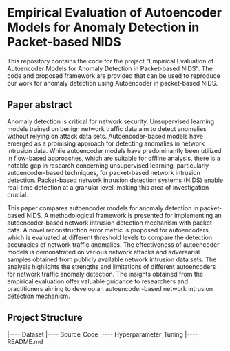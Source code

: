 # Empirical Evaluation of Autoencoder Models for Anomaly Detection in Packet-based NIDS

This repository contains the code for the project "Empirical Evaluation of Autoencoder Models for Anomaly Detection in Packet-based NIDS". The code and proposed framework are provided that can be used to reproduce our work for anomaly detection using Autoencoder in packet-based NIDS.

## Paper abstract
Anomaly detection is critical for network security. Unsupervised learning models trained on benign network traffic data aim to detect anomalies without relying on attack data sets. Autoencoder-based models have emerged as a promising approach for detecting anomalies in network intrusion data. While autoencoder models have predominantly been utilized in flow-based approaches, which are suitable for offline analysis, there is a notable gap in research concerning unsupervised learning, particularly autoencoder-based techniques, for packet-based network intrusion detection. Packet-based network intrusion detection systems (NIDS) enable real-time detection at a granular level, making this area of investigation crucial.

This paper compares autoencoder models for anomaly detection in packet-based NIDS. A methodological framework is presented for implementing an autoencoder-based network intrusion detection mechanism with packet data. A novel reconstruction error metric is proposed for autoencoders, which is evaluated at different threshold levels to compare the detection accuracies of network traffic anomalies. The effectiveness of autoencoder models is demonstrated on various network attacks and adversarial samples obtained from publicly available network intrusion data sets. The analysis highlights the strengths and limitations of different autoencoders for network traffic anomaly detection. The insights obtained from the empirical evaluation offer valuable guidance to researchers and practitioners aiming to develop an autoencoder-based network intrusion detection mechanism.

## Project Structure
|---- Dataset 
|---- Source_Code
|---- Hyperparameter_Tuning
|---- README.md

##
